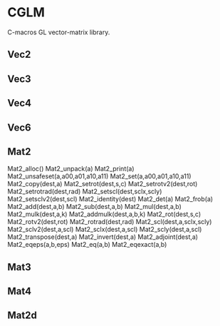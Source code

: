 CGLM
====

C-macros GL vector-matrix library.

Vec2
----


Vec3
----


Vec4
----


Vec6
----


Mat2
----
Mat2\_alloc()
Mat2\_unpack(a)
Mat2\_print(a)
Mat2\_unsafeset(a,a00,a01,a10,a11)
Mat2\_set(a,a00,a01,a10,a11)
Mat2\_copy(dest,a)
Mat2\_setrot(dest,s,c)
Mat2\_setrotv2(dest,rot)
Mat2\_setrotrad(dest,rad)
Mat2\_setscl(dest,sclx,scly)
Mat2\_setsclv2(dest,scl)
Mat2\_identity(dest)
Mat2\_det(a)
Mat2\_frob(a)
Mat2\_add(dest,a,b)
Mat2\_sub(dest,a,b)
Mat2\_mul(dest,a,b)
Mat2\_mulk(dest,a,k)
Mat2\_addmulk(dest,a,b,k)
Mat2\_rot(dest,s,c)
Mat2\_rotv2(dest,rot)
Mat2\_rotrad(dest,rad)
Mat2\_scl(dest,a,sclx,scly)
Mat2\_sclv2(dest,a,scl)
Mat2\_sclx(dest,a,scl)
Mat2\_scly(dest,a,scl)
Mat2\_transpose(dest,a)
Mat2\_invert(dest,a)
Mat2\_adjoint(dest,a)
Mat2\_eqeps(a,b,eps)
Mat2\_eq(a,b)
Mat2\_eqexact(a,b)

Mat3
----

Mat4
----

Mat2d
-----


